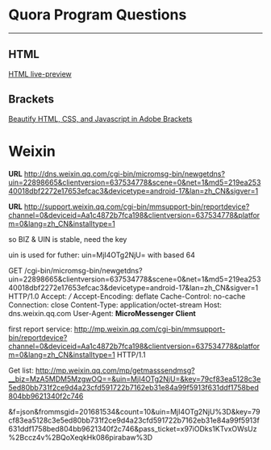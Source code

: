 # Quora Program Questions
---
## HTML
[HTML live-preview](https://www.quora.com/What-is-the-best-text-editor-for-HTML-CSS-that-has-live-preview)

## Brackets
[Beautify HTML, CSS, and Javascript in Adobe Brackets](https://github.com/drewhamlett/brackets-beautify)

# Weixin
**URL**
http://dns.weixin.qq.com/cgi-bin/micromsg-bin/newgetdns?uin=22898665&clientversion=637534778&scene=0&net=1&md5=219ea25340018dbf2272e17653efcac3&devicetype=android-17&lan=zh_CN&sigver=1

**URL**
http://support.weixin.qq.com/cgi-bin/mmsupport-bin/reportdevice?channel=0&deviceid=Aa1c4872b7fca198&clientversion=637534778&platform=0&lang=zh_CN&installtype=1

so 
BIZ & UIN is stable, need the key

uin is used for futher: uin=MjI4OTg2NjU= with based 64

GET /cgi-bin/micromsg-bin/newgetdns?uin=22898665&clientversion=637534778&scene=0&net=1&md5=219ea25340018dbf2272e17653efcac3&devicetype=android-17&lan=zh_CN&sigver=1 HTTP/1.0
Accept: */*
Accept-Encoding: deflate
Cache-Control: no-cache
Connection: close
Content-Type: application/octet-stream
Host: dns.weixin.qq.com
User-Agent: **MicroMessenger Client**

first report service:
http://mp.weixin.qq.com/cgi-bin/mmsupport-bin/reportdevice?channel=0&deviceid=Aa1c4872b7fca198&clientversion=637534778&platform=0&lang=zh_CN&installtype=1 HTTP/1.1 

Get list:
http://mp.weixin.qq.com/mp/getmasssendmsg?__biz=MzA5MDM5MzgwOQ==&uin=MjI4OTg2NjU=&key=79cf83ea5128c3e5ed80bb731f2ce9d4a23cfd591722b7162eb31e84a99f5913f631ddf1758bed804bb9621340f2c746

&f=json&frommsgid=201681534&count=10&uin=MjI4OTg2NjU%3D&key=79cf83ea5128c3e5ed80bb731f2ce9d4a23cfd591722b7162eb31e84a99f5913f631ddf1758bed804bb9621340f2c746&pass_ticket=x97iODks1KTvxOWsUz%2Bccz4v%2BQoXeqkHk086pirabaw%3D
